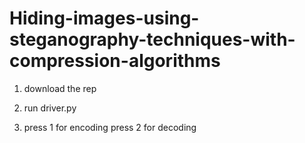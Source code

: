 # Hiding-images-using-steganography-techniques-with-compression-algorithms

1. download the rep

2. run driver.py

3. press 1 for encoding
   press 2 for decoding
